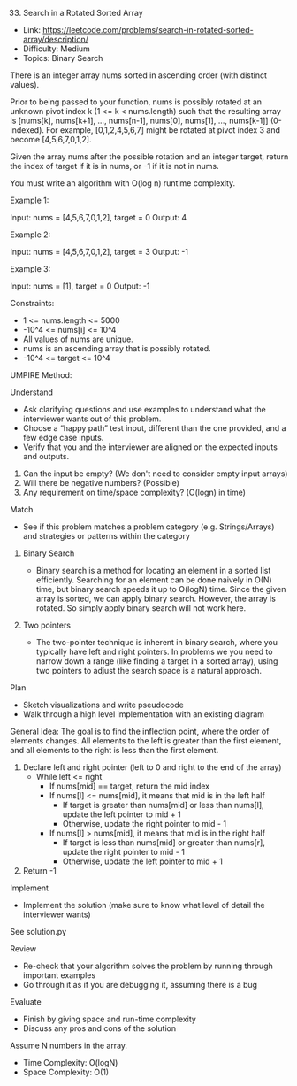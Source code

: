 33. Search in a Rotated Sorted Array

- Link: https://leetcode.com/problems/search-in-rotated-sorted-array/description/
- Difficulty: Medium 
- Topics: Binary Search

There is an integer array nums sorted in ascending order (with distinct values).

Prior to being passed to your function, nums is possibly rotated at an unknown pivot index k (1 <= k < nums.length) such that the resulting array is [nums[k], nums[k+1], ..., nums[n-1], nums[0], nums[1], ..., nums[k-1]] (0-indexed). For example, [0,1,2,4,5,6,7] might be rotated at pivot index 3 and become [4,5,6,7,0,1,2].

Given the array nums after the possible rotation and an integer target, return the index of target if it is in nums, or -1 if it is not in nums.

You must write an algorithm with O(log n) runtime complexity.


Example 1:

Input: nums = [4,5,6,7,0,1,2], target = 0
Output: 4

Example 2:

Input: nums = [4,5,6,7,0,1,2], target = 3
Output: -1

Example 3:

Input: nums = [1], target = 0
Output: -1

Constraints:

- 1 <= nums.length <= 5000
- -10^4 <= nums[i] <= 10^4
- All values of nums are unique.
- nums is an ascending array that is possibly rotated.
- -10^4 <= target <= 10^4


UMPIRE Method:

Understand

- Ask clarifying questions and use examples to understand what the interviewer wants out of this problem.
- Choose a “happy path” test input, different than the one provided, and a few edge case inputs.
- Verify that you and the interviewer are aligned on the expected inputs and outputs.

1. Can the input be empty? (We don't need to consider empty input arrays)
2. Will there be negative numbers? (Possible)
3. Any requirement on time/space complexity? (O(logn) in time)

Match

- See if this problem matches a problem category (e.g. Strings/Arrays) and strategies or patterns within the category

1. Binary Search
    - Binary search is a method for locating an element in a sorted list efficiently. Searching for an element can be done naively in O(N) time, but binary search speeds it up to O(logN) time. Since the given array is sorted, we can apply binary search. However, the array is rotated. So simply apply binary search will not work here.
    
2. Two pointers
    - The two-pointer technique is inherent in binary search, where you typically have left and right pointers. In problems we you need to narrow down a range (like finding a target in a sorted array), using two pointers to adjust the search space is a natural approach.

Plan

- Sketch visualizations and write pseudocode
- Walk through a high level implementation with an existing diagram

General Idea: The goal is to find the inflection point, where the order of elements changes. All elements to the left is greater than the first element, and all elements to the right is less than the first element.

1. Declare left and right pointer (left to 0 and right to the end of the array)
    - While left <= right
        - If nums[mid] == target, return the mid index
        - If nums[l] <= nums[mid], it means that mid is in the left half
            - If target is greater than nums[mid] or less than nums[l], update the left pointer to mid + 1
            - Otherwise, update the right pointer to mid - 1
        - If nums[l] > nums[mid], it means that mid is in the right half
            - If target is less than nums[mid] or greater than nums[r], update the right pointer to mid - 1
            - Otherwise, update the left pointer to mid + 1
2. Return -1 
    
Implement

- Implement the solution (make sure to know what level of detail the interviewer wants)

See solution.py

Review

- Re-check that your algorithm solves the problem by running through important examples
- Go through it as if you are debugging it, assuming there is a bug

Evaluate

- Finish by giving space and run-time complexity
- Discuss any pros and cons of the solution

Assume N numbers in the array.

- Time Complexity: O(logN)
- Space Complexity: O(1)

